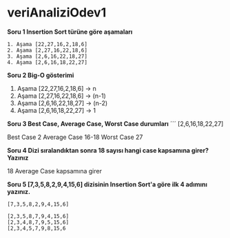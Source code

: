 # veriAnaliziOdev1
**Soru 1 Insertion Sort türüne göre aşamaları**

```
1. Aşama [22,27,16,2,18,6]
2. Aşama [2,27,16,22,18,6]
3. Aşama [2,6,16,22,18,27]
4. Aşama [2,6,16,18,22,27]

```
**Soru 2 Big-O gösterimi**


1. Aşama [22,27,16,2,18,6] -> n
2. Aşama [2,27,16,22,18,6] -> (n-1)
3. Aşama [2,6,16,22,18,27] -> (n-2)
4. Aşama [2,6,16,18,22,27] -> 1


**Soru 3 Best Case, Average Case, Worst Case durumları**
´´´
 [2,6,16,18,22,27]

Best Case 2
Average Case 16-18
Worst Case 27 

**Soru 4 Dizi sıralandıktan sonra 18 sayısı hangi case kapsamına girer? Yazınız**


18 Average Case kapsamına girer

**Soru 5 [7,3,5,8,2,9,4,15,6] dizisinin Insertion Sort'a göre ilk 4 adımını yazınız.**
```
[7,3,5,8,2,9,4,15,6] 

[2,3,5,8,7,9,4,15,6]
[2,3,4,8,7,9,5,15,6]
[2,3,4,5,7,9,8,15,6
